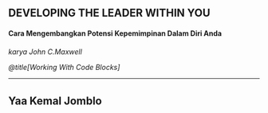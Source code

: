 ## DEVELOPING THE LEADER WITHIN YOU

<h4> Cara Mengembangkan Potensi Kepemimpinan Dalam Diri Anda</h4>
<h6> karya John C.Maxwell

@title[Working With Code Blocks]

---

## Yaa Kemal Jomblo
